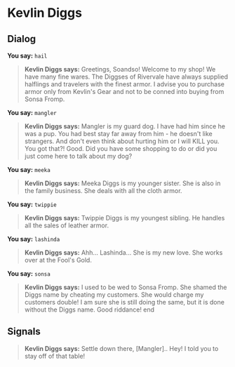 # Kevlin Diggs
## Dialog

**You say:** `hail`



>**Kevlin Diggs says:** Greetings, Soandso! Welcome to my shop! We have many fine wares. The Diggses of Rivervale have always supplied halflings and travelers with the finest armor. I advise you to purchase armor only from Kevlin's Gear and not to be conned into buying from Sonsa Fromp.

**You say:** `mangler`



>**Kevlin Diggs says:** Mangler is my guard dog. I have had him since he was a pup. You had best stay far away from him - he doesn't like strangers. And don't even think about hurting him or I will KILL you. You got that?! Good. Did you have some shopping to do or did you just come here to talk about my dog?

**You say:** `meeka`



>**Kevlin Diggs says:** Meeka Diggs is my younger sister. She is also in the family business. She deals with all the cloth armor.

**You say:** `twippie`



>**Kevlin Diggs says:** Twippie Diggs is my youngest sibling. He handles all the sales of leather armor.

**You say:** `lashinda`



>**Kevlin Diggs says:** Ahh... Lashinda... She is my new love. She works over at the Fool's Gold.

**You say:** `sonsa`



>**Kevlin Diggs says:** I used to be wed to Sonsa Fromp. She shamed the Diggs name by cheating my customers. She would charge my customers double! I am sure she is still doing the same, but it is done without the Diggs name. Good riddance!
end

## Signals

>**Kevlin Diggs says:** Settle down there, [Mangler].. Hey! I told you to stay off of that table!

